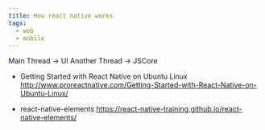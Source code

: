 ```yaml
---
title: How react native works
tags:
  - web
  - mobile
---
```


Main Thread -> UI
Another Thread -> JSCore

* Getting Started with React Native on Ubuntu Linux
http://www.proreactnative.com/Getting-Started-with-React-Native-on-Ubuntu-Linux/

* react-native-elements
https://react-native-training.github.io/react-native-elements/
